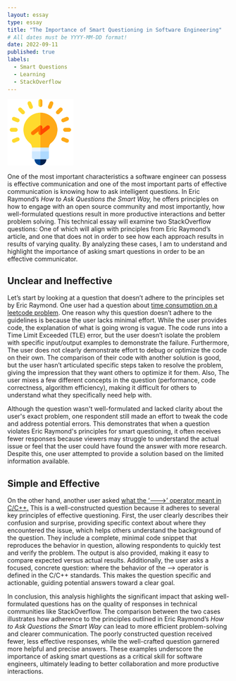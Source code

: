 ```yaml
---
layout: essay
type: essay
title: "The Importance of Smart Questioning in Software Engineering"
# All dates must be YYYY-MM-DD format!
date: 2022-09-11
published: true
labels:
  - Smart Questions
  - Learning
  - StackOverflow
---
```


<img width="150px" class="rounded float-start pe-4" src="../img/4236484.png">

One of the most important characteristics a software engineer can possess is effective communication and one of the most important parts of effective communication is knowing how to ask intelligent questions. In Eric Raymond’s *How to Ask Questions the Smart Way,* he offers principles on how to engage with an open source community and most importantly, how well-formulated questions result in more productive interactions and better problem solving. This technical essay will examine two StackOverflow questions: One of which will align with principles from Eric Raymond’s article, and one that does not in order to see how each approach results in results of varying quality. By analyzing these cases, I am to understand and highlight the importance of asking smart questions in order to be an effective communicator.

## Unclear and Ineffective
Let’s start by looking at a question that doesn’t adhere to the principles set by Eric Raymond. One user had a question about [time consumption on a leetcode problem]([url](https://stackoverflow.com/questions/78942366/time-consumption-question-on-leetcode-question-30-substring-with-concatenation)). One reason why this question doesn’t adhere to the guidelines is because the user lacks minimal effort. While the user provides code, the explanation of what is going wrong is vague. The code runs into a Time Limit Exceeded (TLE) error, but the user doesn’t isolate the problem with specific input/output examples to demonstrate the failure. Furthermore, The user does not clearly demonstrate effort to debug or optimize the code on their own. The comparison of their code with another solution is good, but the user hasn’t articulated specific steps taken to resolve the problem, giving the impression that they want others to optimize it for them. Also, The user mixes a few different concepts in the question (performance, code correctness, algorithm efficiency), making it difficult for others to understand what they specifically need help with.

Although the question wasn't well-formulated and lacked clarity about the user's exact problem, one respondent still made an effort to tweak the code and address potential errors. This demonstrates that when a question violates Eric Raymond's principles for smart questioning, it often receives fewer responses because viewers may struggle to understand the actual issue or feel that the user could have found the answer with more research. Despite this, one user attempted to provide a solution based on the limited information available.

## Simple and Effective
On the other hand, another user asked [what the ‘--->’ operator meant in C/C++.]([url](https://stackoverflow.com/questions/1642028/what-is-the-operator-in-c-c)) This is a well-constructed question because it adheres to several key principles of effective questioning. First, the user clearly describes their confusion and surprise, providing specific context about where they encountered the issue, which helps others understand the background of the question. They include a complete, minimal code snippet that reproduces the behavior in question, allowing respondents to quickly test and verify the problem. The output is also provided, making it easy to compare expected versus actual results. Additionally, the user asks a focused, concrete question: where the behavior of the --> operator is defined in the C/C++ standards. This makes the question specific and actionable, guiding potential answers toward a clear goal.

In conclusion, this analysis highlights the significant impact that asking well-formulated questions has on the quality of responses in technical communities like StackOverflow. The comparison between the two cases illustrates how adherence to the principles outlined in Eric Raymond’s *How to Ask Questions the Smart Way* can lead to more efficient problem-solving and clearer communication. The poorly constructed question received fewer, less effective responses, while the well-crafted question garnered more helpful and precise answers. These examples underscore the importance of asking smart questions as a critical skill for software engineers, ultimately leading to better collaboration and more productive interactions.

